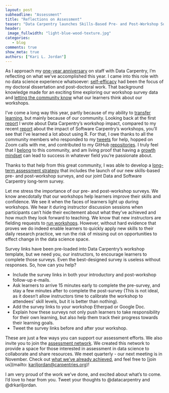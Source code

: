 ```yaml
---
layout: post
subheadline: "Assessment"
title: "Reflections on Assessment"
teaser: "Data Carpentry launches Skills-Based Pre- and Post-Workshop Surveys"
header:
 image_fullwidth: "light-blue-wood-texture.jpg"
categories:
   - blog
comments: true
show_meta: true
authors: ["Kari L. Jordan"]
---
```

As I approach my [one-year anniversary](http://www.datacarpentry.org/blog/new-assessment-director/) on staff with Data Carpentry, I’m reflecting on what we’ve accomplished this year. I came into this role with no data science experience whatsoever: [self-efficacy](http://www.datacarpentry.org/blog/self-efficacy/) had been the focus of my doctoral dissertation and post-doctoral work. That background knowledge made for an exciting time exploring our workshop survey data and [letting the community know](http://www.datacarpentry.org/blog/community-call/) what our learners think about our workshops.

I’ve come a long way this year, partly because of my ability to [transfer learning](http://www.datacarpentry.org/blog/near-vs-far-transfer/), but mainly because of our community. Looking back at the first [report](http://www.datacarpentry.org/blog/assessment/) I wrote about Data Carpentry’s workshop impact, compared to my recent [report](https://software-carpentry.org/blog/2017/07/assess_report.html) about the impact of  Software Carpentry’s workshops, you’ll see that I’ve learned a lot about using  R. For that, I owe thanks  to all the community members who responded to my [tweets](https://twitter.com/drkariljordan) for help, hopped on Zoom calls with me, and contributed to my GitHub [repositories](https://github.com/kariljordan). I truly feel that I [belong](http://www.datacarpentry.org/blog/belonging/) to this community, and am living proof that having a [growth mindset](http://www.datacarpentry.org/blog/growth-mindset/) can lead to success in whatever field you’re passionate about.

Thanks to that help from this great community, I was able to develop a [long-term assessment strategy](http://www.datacarpentry.org/blog/long-term-assessment-strategy/) that includes the launch of our new skills-based pre- and post-workshop surveys, and our joint Data and Software Carpentry long-term survey. 

Let me stress the importance of our pre- and post-workshop surveys. We know anecdotally that our workshops help learners improve their skills and confidence. We see it when the faces of learners light up during workshops. We hear it during instructor discussion sessions when participants can’t hide their excitement about what they’ve achieved and how much they look forward to teaching. We know that new instructors are fielding requests to [run  workshops](http://www.datacarpentry.org/blog/run-a-workshop-this-spring/). However, without hard evidence that proves we do indeed enable learners to quickly apply new skills to their daily research practice, we run the risk of missing out on opportunities to effect change in the data science space.

Survey links have been pre-loaded into Data Carpentry’s workshop template, but we need you, our instructors, to encourage learners to complete those surveys. Even the best-designed survey is useless without responses. So, how can you help?
* Include the survey links in both your introductory and post-workshop follow-up e-mails.
* Ask learners to arrive 15 minutes early to complete the pre-survey, and stay a few minutes after to complete the post-survey (This is not ideal, as it doesn’t allow instructors time to calibrate the workshop to attendees’ skill levels, but it is better than nothing).
* Add the survey links to your workshop Etherpad or Google Doc.
* Explain how these surveys not only push learners to take responsibility for their own learning, but also help them track their progress towards their learning goals.
* Tweet the survey links before and after your workshop.

These are just a few ways you can support our assessment efforts. We also invite you to join the [assessment network](https://docs.carpentries.org/topic_folders/assessment/assessment-network.html). We created this network to provide a space for those interested in assessment in data science to collaborate and share resources. We meet quarterly - our next meeting is in November. Check out [what we’ve already achieved](https://github.com/carpentries/assessment/tree/master/assessment-network), and feel free to [join us](mailto: kariljordan@carpentries.org)!

I am very proud of the work we’ve done, and excited about what’s to come. I’d love to hear from you. Tweet your thoughts to @datacarpentry and @drkariljordan.
